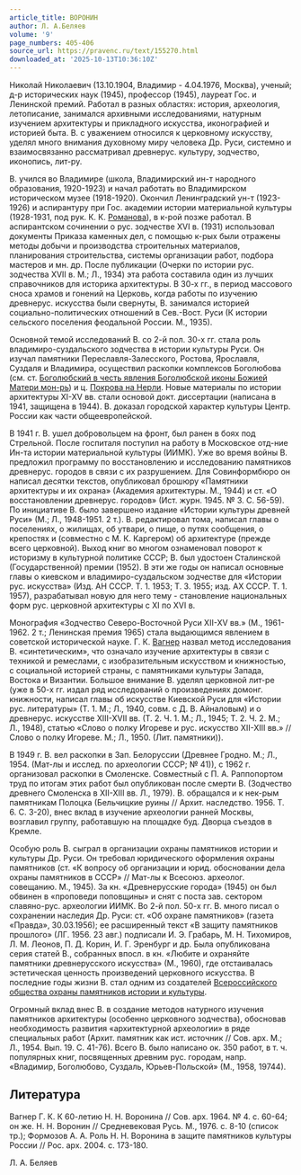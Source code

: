 ```yaml
---
article_title: ВОРОНИН
author: Л. А.Беляев
volume: '9'
page_numbers: 405-406
source_url: https://pravenc.ru/text/155270.html
downloaded_at: '2025-10-13T10:36:10Z'
---
```


Николай Николаевич (13.10.1904, Владимир - 4.04.1976, Москва), ученый; д-р исторических наук (1945), профессор (1945), лауреат Гос. и Ленинской премий. Работал в разных областях: история, археология, летописание, занимался архивными исследованиями, натурным изучением архитектуры и прикладного искусства, иконографией и историей быта. В. с уважением относился к церковному искусству, уделял много внимания духовному миру человека Др. Руси, системно и взаимосвязанно рассматривал древнерус. культуру, зодчество, иконопись, лит-ру.

В. учился во Владимире (школа, Владимирский ин-т народного образования, 1920-1923) и начал работать во Владимирском историческом музее (1918-1920). Окончил Ленинградский ун-т (1923-1926) и аспирантуру при Гос. академии истории материальной культуры (1928-1931, под рук. К. К. [Романова](https://pravenc.ru/text/Романова.html)), в к-рой позже работал. В аспирантском сочинении о рус. зодчестве XVI в. (1931) использовал документы Приказа каменных дел, с помощью к-рых были отражены методы добычи и производства строительных материалов, планирования строительства, системы организации работ, подбора мастеров и мн. др. После публикации (Очерки по истории рус. зодчества XVII в. М.; Л., 1934) эта работа составила один из лучших справочников для историка архитектуры. В 30-х гг., в период массового сноса храмов и гонений на Церковь, когда работы по изучению древнерус. искусства были свернуты, В. занимался историей социально-политических отношений в Сев.-Вост. Руси (К истории сельского поселения феодальной России. М., 1935).

Основной темой исследований В. со 2-й пол. 30-х гг. стала роль владимиро-суздальского зодчества в истории культуры Руси. Он изучал памятники Переславля-Залесского, Ростова, Ярославля, Суздаля и Владимира, осуществил раскопки комплексов Боголюбова (см. ст. [Боголюбский в честь явления Боголюбской иконы Божией Матери мон-рь](<https://pravenc.ru/text/Боголюбский в честь явления Боголюбской иконы Божией Матери мон-рь.html>)) и ц. [Покрова на Нерли](<https://pravenc.ru/text/Покрова на Нерли.html>). Новые материалы по истории архитектуры XI-XV вв. стали основой докт. диссертации (написана в 1941, защищена в 1944). В. доказал городской характер культуры Центр. России как части общеевропейской.

В 1941 г. В. ушел добровольцем на фронт, был ранен в боях под Стрельной. После госпиталя поступил на работу в Московское отд-ние Ин-та истории материальной культуры (ИИМК). Уже во время войны В. предложил программу по восстановлению и исследованию памятников древнерус. городов в связи с их разрушением. Для Совинформбюро он написал десятки текстов, опубликовал брошюру «Памятники архитектуры и их охрана» (Академия архитектуры. М., 1944) и ст. «О восстановлении древнерус. городов» (Ист. журн. 1945. № 3. С. 56-59). По инициативе В. было завершено издание «Истории культуры древней Руси» (М.; Л., 1948-1951. 2 т.). В. редактировал тома, написал главы о поселениях, о жилищах, об утвари, о пище, о путях сообщения, о крепостях и (совместно с М. К. Каргером) об архитектуре (прежде всего церковной). Выход книг во многом ознаменовал поворот к историзму в культурной политике СССР; В. был удостоен Сталинской (Государственной) премии (1952). В эти же годы он написал основные главы о киевском и владимиро-суздальском зодчестве для «Истории рус. искусства» (Изд. АН СССР. Т. 1. 1953; Т. 3. 1955; изд. АХ СССР. Т. 1. 1957), разрабатывал новую для него тему - становление национальных форм рус. церковной архитектуры с XI по XVI в.

Монография «Зодчество Северо-Восточной Руси XII-XV вв.» (М., 1961-1962. 2 т.; Ленинская премия 1965) стала выдающимся явлением в советской исторической науке. Г. К. [Вагнер](https://pravenc.ru/text/Вагнер.html) назвал метод исследования В. «синтетическим», что означало изучение архитектуры в связи с техникой и ремеслами, с изобразительным искусством и книжностью, с социальной историей страны, с памятниками культуры Запада, Востока и Византии. Большое внимание В. уделял церковной лит-ре (уже в 50-х гг. издал ряд исследований о произведениях домонг. книжности, написал главы об искусстве Киевской Руси для «Истории рус. литературы» (Т. 1. М.; Л., 1940, совм. с Д. В. Айналовым) и о древнерус. искусстве XIII-XVII вв. (Т. 2. Ч. 1. М.; Л., 1945; Т. 2. Ч. 2. М.; Л., 1948), статью «Слово о полку Игореве и рус. искусство XII-XIII вв.» // Слово о полку Игореве. М.; Л., 1950. (Лит. памятники)).

В 1949 г. В. вел раскопки в Зап. Белоруссии (Древнее Гродно. М.; Л., 1954. (Мат-лы и исслед. по археологии СССР; № 41)), с 1962 г. организовал раскопки в Смоленске. Совместный с П. А. Раппопортом труд по итогам этих работ был опубликован после смерти В. (Зодчество древнего Смоленска в XII-XIII вв. Л., 1979). В. обращался и к нек-рым памятникам Полоцка (Бельчицкие руины // Архит. наследство. 1956. Т. 6. С. 3-20), внес вклад в изучение археологии ранней Москвы, возглавил группу, работавшую на площадке буд. Дворца съездов в Кремле.

Особую роль В. сыграл в организации охраны памятников истории и культуры Др. Руси. Он требовал юридического оформления охраны памятников (ст. «К вопросу об организации и юрид. обосновании дела охраны памятников в СССР» // Мат-лы к Всесоюз. археолог. совещанию. М., 1945). За кн. «Древнерусские города» (1945) он был обвинен в «проповеди поповщины» и снят с поста зав. сектором славяно-рус. археологии ИИМК. Во 2-й пол. 50-х гг. В. много писал о сохранении наследия Др. Руси: ст. «Об охране памятников» (газета «Правда», 30.03.1956); ее расширенный текст «В защиту памятников прошлого» (ЛГ. 1956. 23 авг.) подписали И. Э. Грабарь, М. Н. Тихомиров, Л. М. Леонов, П. Д. Корин, И. Г. Эренбург и др. Была опубликована серия статей В., собранных впосл. в кн. «Любите и охраняйте памятники древнерусского искусства» (М., 1960), где отстаивалась эстетическая ценность произведений церковного искусства. В последние годы жизни В. стал одним из создателей [Всероссийского общества охраны памятников истории и культуры](<https://pravenc.ru/text/Всероссийского общества охраны памятников истории и культуры.html>).

Огромный вклад внес В. в создание методов натурного изучения памятников архитектуры (особенно церковного зодчества), обосновав необходимость развития «архитектурной археологии» в ряде специальных работ (Архит. памятник как ист. источник // Сов. арх. М.; Л., 1954. Вып. 19. С. 41-76). Всего В. было написано ок. 350 работ, в т. ч. популярных книг, посвященных древним рус. городам, напр. «Владимир, Боголюбово, Суздаль, Юрьев-Польской» (М., 1958, 19744).

## Литература

Вагнер Г. К. К 60-летию Н. Н. Воронина // Сов. арх. 1964. № 4. с. 60-64; он же. Н. Н. Воронин // Средневековая Русь. М., 1976. с. 8-10 (список тр.); Формозов А. А. Роль Н. Н. Воронина в защите памятников культуры России // Рос. арх. 2004. с. 173-180.

Л. А.  Беляев
